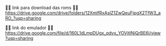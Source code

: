 🐱‍👤 link para download das roms 🐱‍👤
https://drive.google.com/drive/folders/12XmlfRxAslZ1ZwQeuFjpgX2TfW3_aRO_?usp=sharing

🐱‍👤 link do emulador 🐱‍👤
https://drive.google.com/file/d/160L1dLmpDUgx_qdvx_YOVjtINiQrBE6j/view?usp=sharing
